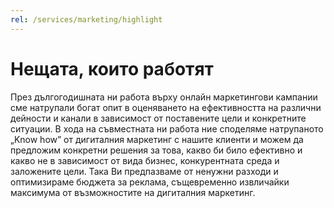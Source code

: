 ```yaml
---
rel: /services/marketing/highlight
---
```

# Нещата, които работят
През дългогодишната ни работа върху онлайн маркетингови кампании сме натрупали богат опит в оценяването на ефективността на различни дейности и канали в зависимост от поставените цели и конкретните ситуации. В хода на съвместната ни работа ние споделяме натрупаното „Know how” от дигиталния маркетинг с нашите клиенти и можем да предложим конкретни решения за това, какво би било ефективно и какво не в зависимост от вида бизнес, конкурентната среда и заложените цели. Така Ви предпазваме от ненужни разходи и оптимизираме бюджета за реклама, същевременно извличайки максимума от възможностите на дигиталния маркетинг.